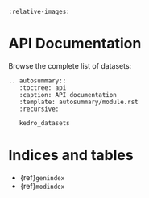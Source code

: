 ```{include} ../../README.md
:relative-images:
```

# API Documentation

Browse the complete list of datasets:

```{eval-rst}
.. autosummary::
   :toctree: api
   :caption: API documentation
   :template: autosummary/module.rst
   :recursive:

   kedro_datasets
```

# Indices and tables

- {ref}`genindex`
- {ref}`modindex`
